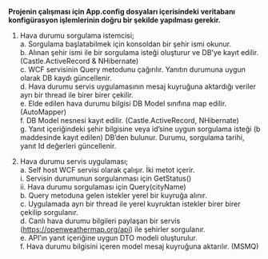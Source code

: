 **Projenin çalışması için App.config dosyaları içerisindeki veritabanı konfigürasyon işlemlerinin doğru bir şekilde yapılması gerekir.**

1.	Hava durumu sorgulama istemcisi;  
a.	Sorgulama başlatabilmek için konsoldan bir şehir ismi okunur.  
b.	Alınan şehir ismi ile bir sorgulama isteği oluşturur ve DB’ye kayıt edilir. (Castle.ActiveRecord & NHibernate)  
c.	WCF servisinin Query metodunu çağırılır. Yanıtın durumuna uygun olarak DB kaydı güncellenir.  
d.	Hava durumu servis uygulamasının mesaj kuyruğuna aktardığı veriler ayrı bir thread ile birer birer çekilir.  
e.	Elde edilen hava durumu bilgisi DB Model sınıfına map edilir. (AutoMapper)  
f.	DB Model nesnesi kayıt edilir. (Castle.ActiveRecord, NHibernate)  
g.	Yanıt içeriğindeki şehir bilgisine veya id’sine uygun sorgulama isteği (b maddesinde kayıt edilen) DB’den bulunur. Durumu, sorgulama tarihi, yanıt Id değerleri güncellenir.  


2.	Hava durumu servis uygulaması;  
a.	Self host WCF servisi olarak çalışır. İki metot içerir.   
i.	Servisin durumunun sorgulanması için GetStatus()  
ii.	Hava durumu sorgulaması için Query(cityName)  
b.	Query metoduna gelen istekler yerel bir kuyruğa alınır.  
c.	Uygulamada ayrı bir thread ile yerel kuyruktan istekler birer birer çekilip sorgulanır.  
d.	Canlı hava durumu bilgileri paylaşan bir servis (https://openweathermap.org/api) ile şehirler sorgulanır.  
e.	API’ın yanıt içeriğine uygun DTO modeli oluşturulur.  
f.	Hava durumu bilgisini içeren model mesaj kuyruğuna aktarılır. (MSMQ)  
 
